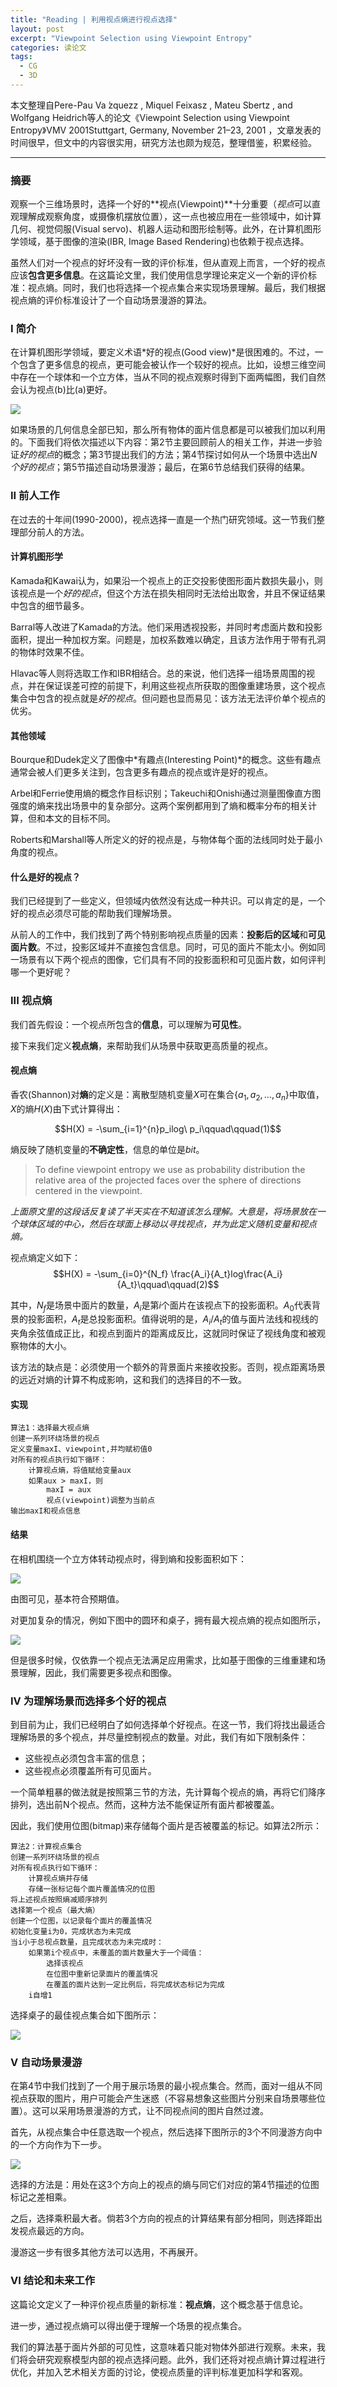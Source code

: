 ```yaml
---
title: "Reading | 利用视点熵进行视点选择"
layout: post
excerpt: "Viewpoint Selection using Viewpoint Entropy"
categories: 读论文
tags:
  - CG
  - 3D
---
```


本文整理自Pere-Pau Va ́zquezz , Miquel Feixasz , Mateu Sbertz , and Wolfgang Heidrich等人的论文《Viewpoint Selection using Viewpoint Entropy》VMV 2001Stuttgart, Germany, November 21–23, 2001 ，文章发表的时间很早，但文中的内容很实用，研究方法也颇为规范，整理借鉴，积累经验。

---

### 摘要

观察一个三维场景时，选择一个好的**视点(Viewpoint)**十分重要（*视点*可以直观理解成观察角度，或摄像机摆放位置），这一点也被应用在一些领域中，如计算几何、视觉伺服(Visual servo)、机器人运动和图形绘制等。此外，在计算机图形学领域，基于图像的渲染(IBR, Image Based Rendering)也依赖于视点选择。

[^视觉伺服 ]: “伺服”—词源于希腊语“奴隶” 。视觉伺服是由Hill和Park于1979年提出的。一般指的是通过光学装置和非接触型传感器自动地接收和处理一个真实物体的图像，通过图像反馈的信息，来让机器系统对机器做进一步控制或相应的自适应调整的行为。

虽然人们对一个视点的好坏没有一致的评价标准，但从直观上而言，一个好的视点应该**包含更多信息**。在这篇论文里，我们使用信息学理论来定义一个新的评价标准：视点熵。同时，我们也将选择一个视点集合来实现场景理解。最后，我们根据视点熵的评价标准设计了一个自动场景漫游的算法。

### I 简介

在计算机图形学领域，要定义术语*好的视点(Good view)*是很困难的。不过，一个包含了更多信息的视点，更可能会被认作一个较好的视点。比如，设想三维空间中存在一个球体和一个立方体，当从不同的视点观察时得到下面两幅图，我们自然会认为视点(b)比(a)更好。

![](http://ohn6qfqhe.bkt.clouddn.com/ViewEn-1.png)

如果场景的几何信息全部已知，那么所有物体的面片信息都是可以被我们加以利用的。下面我们将依次描述以下内容：第2节主要回顾前人的相关工作，并进一步验证*好的视点*的概念；第3节提出我们的方法；第4节探讨如何从一个场景中选出*N个好的视点*；第5节描述自动场景漫游；最后，在第6节总结我们获得的结果。

### II 前人工作

在过去的十年间(1990-2000)，视点选择一直是一个热门研究领域。这一节我们整理部分前人的方法。

#### 计算机图形学

Kamada和Kawai认为，如果沿一个视点上的正交投影使图形面片数损失最小，则该视点是一个*好的视点*，但这个方法在损失相同时无法给出取舍，并且不保证结果中包含的细节最多。

Barral等人改进了Kamada的方法。他们采用透视投影，并同时考虑面片数和投影面积，提出一种加权方案。问题是，加权系数难以确定，且该方法作用于带有孔洞的物体时效果不佳。

Hlavac等人则将选取工作和IBR相结合。总的来说，他们选择一组场景周围的视点，并在保证误差可控的前提下，利用这些视点所获取的图像重建场景，这个视点集合中包含的视点就是*好的视点*。但问题也显而易见：该方法无法评价单个视点的优劣。

#### 其他领域

Bourque和Dudek定义了图像中*有趣点(Interesting Point)*的概念。这些有趣点通常会被人们更多关注到，包含更多有趣点的视点或许是好的视点。

Arbel和Ferrie使用熵的概念作目标识别；Takeuchi和Onishi通过测量图像直方图强度的熵来找出场景中的复杂部分。这两个案例都用到了熵和概率分布的相关计算，但和本文的目标不同。

Roberts和Marshall等人所定义的好的视点是，与物体每个面的法线同时处于最小角度的视点。

#### 什么是好的视点？

我们已经提到了一些定义，但领域内依然没有达成一种共识。可以肯定的是，一个好的视点必须尽可能的帮助我们理解场景。

从前人的工作中，我们找到了两个特别影响视点质量的因素：**投影后的区域**和**可见面片数**。不过，投影区域并不直接包含信息。同时，可见的面片不能太小。例如同一场景有以下两个视点的图像，它们具有不同的投影面积和可见面片数，如何评判哪一个更好呢？

### III 视点熵

我们首先假设：一个视点所包含的**信息**，可以理解为**可见性**。

接下来我们定义**视点熵**，来帮助我们从场景中获取更高质量的视点。

#### 视点熵

香农(Shannon)对**熵**的定义是：离散型随机变量$X$可在集合$\{a_1,a_2,…,a_n\}$中取值，$X$的熵$H(X)$由下式计算得出：

$$H(X) = -\sum_{i=1}^{n}p_ilog\ p_i\qquad\qquad(1)$$

熵反映了随机变量的**不确定性**，信息的单位是*bit*。

> To define viewpoint entropy we use as probability distribution the relative area of the projected faces over the sphere of directions centered in the viewpoint.

*上面原文里的这段话反复读了半天实在不知道该怎么理解。大意是，将场景放在一个球体区域的中心，然后在球面上移动以寻找视点，并为此定义随机变量和视点熵。*

视点熵定义如下：
$$H(X) = -\sum_{i=0}^{N_f} \frac{A_i}{A_t}log\frac{A_i}{A_t}\qquad\qquad(2)$$

其中，$N_f$是场景中面片的数量，$A_i$是第$i$个面片在该视点下的投影面积。$A_0$代表背景的投影面积，$A_t$是总投影面积。值得说明的是，$A_i/A_t$的值与面片法线和视线的夹角余弦值成正比，和视点到面片的距离成反比，这就同时保证了视线角度和被观察物体的大小。

该方法的缺点是：必须使用一个额外的背景面片来接收投影。否则，视点距离场景的远近对熵的计算不构成影响，这和我们的选择目的不一致。

#### 实现

```
算法1：选择最大视点熵
创建一系列环绕场景的视点
定义变量maxI、viewpoint,并均赋初值0
对所有的视点执行如下循环：
	计算视点熵，将值赋给变量aux
	如果aux > maxI，则
		maxI = aux
		视点(viewpoint)调整为当前点
输出maxI和视点信息
```

#### 结果

在相机围绕一个立方体转动视点时，得到熵和投影面积如下：

![](http://ohn6qfqhe.bkt.clouddn.com/ViewEn-2.png)

由图可见，基本符合预期值。

对更加复杂的情况，例如下图中的圆环和桌子，拥有最大视点熵的视点如图所示，

![](http://ohn6qfqhe.bkt.clouddn.com/ViewEn-3.png)

但是很多时候，仅依靠一个视点无法满足应用需求，比如基于图像的三维重建和场景理解，因此，我们需要更多视点和图像。

### IV 为理解场景而选择多个好的视点

到目前为止，我们已经明白了如何选择单个好视点。在这一节，我们将找出最适合理解场景的多个视点，并尽量控制视点的数量。对此，我们有如下限制条件：

* 这些视点必须包含丰富的信息；
* 这些视点必须覆盖所有可见面片。

一个简单粗暴的做法就是按照第三节的方法，先计算每个视点的熵，再将它们降序排列，选出前N个视点。然而，这种方法不能保证所有面片都被覆盖。

因此，我们使用位图(bitmap)来存储每个面片是否被覆盖的标记。如算法2所示：

```
算法2：计算视点集合
创建一系列环绕场景的视点
对所有视点执行如下循环：
	计算视点熵并存储
	存储一张标记每个面片覆盖情况的位图
将上述视点按照熵减顺序排列
选择第一个视点（最大熵）
创建一个位图，以记录每个面片的覆盖情况
初始化变量i为0，完成状态为未完成
当i小于总视点数量，且完成状态为未完成时：
	如果第i个视点中，未覆盖的面片数量大于一个阈值：
		选择该视点
		在位图中重新记录面片的覆盖情况
		在覆盖的面片达到一定比例后，将完成状态标记为完成
	i自增1
```

选择桌子的最佳视点集合如下图所示：

![](http://ohn6qfqhe.bkt.clouddn.com/ViewEn-5.png)

### V 自动场景漫游

在第4节中我们找到了一个用于展示场景的最小视点集合。然而，面对一组从不同视点获取的图片，用户可能会产生迷惑（不容易想象这些图片分别来自场景哪些位置）。这可以采用场景漫游的方式，让不同视点间的图片自然过渡。

首先，从视点集合中任意选取一个视点，然后选择下图所示的3个不同漫游方向中的一个方向作为下一步。

![](http://ohn6qfqhe.bkt.clouddn.com/ViewEn-4.png)

选择的方法是：用处在这3个方向上的视点的熵与同它们对应的第4节描述的位图标记之差相乘。

[^注]: 上面这句话读起来比较拗口。说得明白一点：我们要计算两个量的乘积，其中一个量是某一方向上的视点熵，另一个量是一个位图标记的差值（回顾第4节中的位图标记），这个差值的计算是用新视点的标记值减当前视点的标记值，也就等价于在切换视点后，新覆盖的面片数量。

之后，选择乘积最大者。倘若3个方向的视点的计算结果有部分相同，则选择距出发视点最远的方向。

漫游这一步有很多其他方法可以选用，不再展开。

### VI 结论和未来工作

这篇论文定义了一种评价视点质量的新标准：**视点熵**，这个概念基于信息论。

进一步，通过视点熵可以得出便于理解一个场景的视点集合。

我们的算法基于面片外部的可见性，这意味着只能对物体外部进行观察。未来，我们将会研究观察模型内部的视点选择问题。此外，我们还将对视点熵计算过程进行优化，并加入艺术相关方面的讨论，使视点质量的评判标准更加科学和客观。